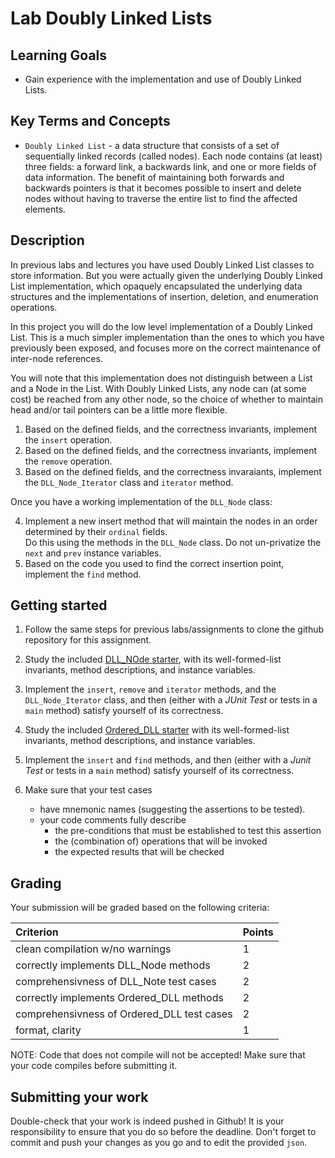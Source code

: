 # Lab Doubly Linked Lists

## Learning Goals

* Gain experience with the implementation and use of Doubly Linked Lists.

## Key Terms and Concepts

* `Doubly Linked List` - a data structure that consists of a set of sequentially
   linked records (called nodes).  Each node contains (at least) three fields:
   a forward link, a backwards link, and one or more fields of data information.
   The benefit of maintaining both forwards and backwards pointers is that it
   becomes possible to insert and delete nodes without having to traverse
   the entire list to find the affected elements.

## Description

In previous labs and lectures you have used Doubly Linked List 
classes to store information.  But you were actually given
the underlying Doubly Linked List implementation, which 
opaquely encapsulated the underlying data structures and
the implementations of insertion, deletion, and enumeration
operations.

In this project you will do the low level implementation of 
a Doubly Linked List.  This is a much simpler implementation
than the ones to which you have previously been exposed, and
focuses more on the correct maintenance of inter-node references.

You will note that this implementation does not distinguish 
between a List and a Node in the List.  With Doubly Linked 
Lists, any node can (at some cost) be reached from any other
node, so the choice of whether to maintain head and/or tail
pointers can be a little more flexible.

   1. Based on the defined fields, and the correctness invariants, 
      implement the `insert` operation.
   2. Based on the defined fields, and the correctness invariants,
      implement the `remove` operation.
   3. Based on the defined fields, and the correctness invaraiants,
      implement the `DLL_Node_Iterator` class and `iterator`
      method.

Once you have a working implementation of the `DLL_Node` class:

   4. Implement a new insert method that will maintain the nodes in 
      an order determined by their `ordinal` fields.  
      Do this using the methods in the `DLL_Node` class.
      Do not un-privatize the `next` and `prev` instance variables.
   5. Based on the code you used to find the correct insertion
      point, implement the `find` method.

## Getting started

1. Follow the same steps for previous labs/assignments to clone the github 
   repository for this assignment. 

2. Study the included [DLL_NOde starter](LinkedList/src/DLL_Node.java), 
   with its well-formed-list invariants, method descriptions, and
   instance variables.

3. Implement the `insert`, `remove` and `iterator` methods, and the
   `DLL_Node_Iterator` class, and then (either with a *JUnit Test* 
   or tests in a `main` method) satisfy yourself of its correctness.

4. Study the included [Ordered_DLL starter](LinkedList/src/Ordered_DLL.java)
   with its well-formed-list invariants, method descriptions, and
   instance variables.

5. Implement the `insert` and `find` methods, and then (either with 
   a *Junit Test* or tests in a `main` method) satisfy yourself of
   its correctness.

4. Make sure that your test cases 
   * have mnemonic names (suggesting the assertions to be tested).
   * your code comments fully describe 
     - the pre-conditions that must be established to test this assertion
     - the (combination of) operations that will be invoked
     - the expected results that will be checked

## Grading

Your submission will be graded based on the following criteria:


| Criterion                                   | Points |
| :------------------------------------------ | :----- |
| clean compilation w/no warnings             | 1      |
| correctly implements DLL_Node methods       | 2      |
| comprehensivness of DLL_Note test cases     | 2      |
| correctly implements Ordered_DLL methods    | 2      |
| comprehensivness of Ordered_DLL test cases  | 2      |
| format, clarity                             | 1      |

NOTE: Code that does not compile will not be accepted! Make sure that your code compiles before submitting it.

## Submitting your work

Double-check that your work is indeed pushed in Github! It is your responsibility to ensure that you do so before the deadline. Don't forget to commit and push your changes as you go and to edit the provided `json`.
